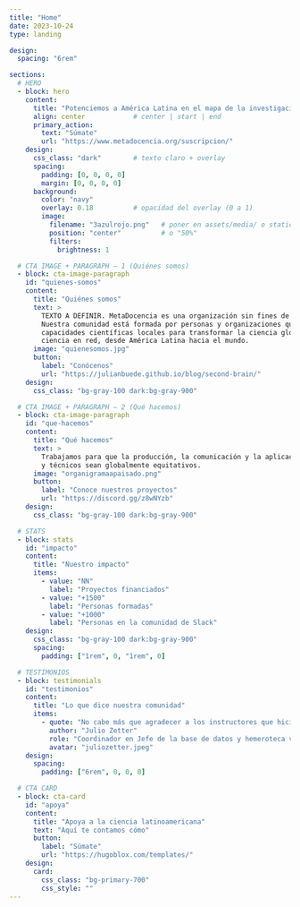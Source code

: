 ```yaml
---
title: "Home"
date: 2023-10-24
type: landing

design:
  spacing: "6rem"

sections:
  # HERO
  - block: hero
    content:
      title: "Potenciemos a América Latina en el mapa de la investigación global"
      align: center            # center | start | end
      primary_action:
        text: "Súmate"
        url: "https://www.metadocencia.org/suscripcion/"
    design:
      css_class: "dark"        # texto claro + overlay
      spacing:
        padding: [0, 0, 0, 0]
        margin: [0, 0, 0, 0]
      background:
        color: "navy"
        overlay: 0.18          # opacidad del overlay (0 a 1)
        image:
          filename: "3azulrojo.png"   # poner en assets/media/ o static/media/
          position: "center"          # o "50%"
          filters:
            brightness: 1

  # CTA IMAGE + PARAGRAPH — 1 (Quiénes somos)
  - block: cta-image-paragraph
    id: "quienes-somos"
    content:
      title: "Quiénes somos"
      text: >
        TEXTO A DEFINIR. MetaDocencia es una organización sin fines de lucro fundada en 2020.
        Nuestra comunidad está formada por personas y organizaciones que trabajan construyendo
        capacidades científicas locales para transformar la ciencia global. Hacemos crecer la
        ciencia en red, desde América Latina hacia el mundo.
      image: "quienesomos.jpg"
      button:
        label: "Conócenos"
        url: "https://julianbuede.github.io/blog/second-brain/"
    design:
      css_class: "bg-gray-100 dark:bg-gray-900"

  # CTA IMAGE + PARAGRAPH — 2 (Qué hacemos)
  - block: cta-image-paragraph
    id: "que-hacemos"
    content:
      title: "Qué hacemos"
      text: >
        Trabajamos para que la producción, la comunicación y la aplicación de saberes científicos
        y técnicos sean globalmente equitativos.
      image: "organigramaapaisado.png"
      button:
        label: "Conoce nuestros proyectos"
        url: "https://discord.gg/z8wNYzb"
    design:
      css_class: "bg-gray-100 dark:bg-gray-900"

  # STATS
  - block: stats
    id: "impacto"
    content:
      title: "Nuestro impacto"
      items:
        - value: "NN"
          label: "Proyectos financiados"
        - value: "+1500"
          label: "Personas formadas"
        - value: "+1000"
          label: "Personas en la comunidad de Slack"
    design:
      css_class: "bg-gray-100 dark:bg-gray-900"
      spacing:
        padding: ["1rem", 0, "1rem", 0]

  # TESTIMONIOS
  - block: testimonials
    id: "testimonios"
    content:
      title: "Lo que dice nuestra comunidad"
      items:
        - quote: "No cabe más que agradecer a los instructores que hicieron posible este curso, que sin duda es la semilla de grandes frutos. Gracias por tanto MetaDocencia."
          author: "Julio Zetter"
          role: "Coordinador en Jefe de la base de datos y hemeroteca virtual SciELO México"
          avatar: "juliozetter.jpeg"
    design:
      spacing:
        padding: ["6rem", 0, 0, 0]

  # CTA CARD
  - block: cta-card
    id: "apoya"
    content:
      title: "Apoya a la ciencia latinoamericana"
      text: "Aquí te contamos cómo"
      button:
        label: "Súmate"
        url: "https://hugoblox.com/templates/"
    design:
      card:
        css_class: "bg-primary-700"
        css_style: ""
---
```

